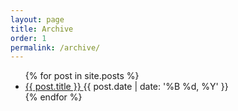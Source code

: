 ```yaml
---
layout: page
title: Archive
order: 1
permalink: /archive/
---
```


<div class="post-list">
  <ul>
    {% for post in site.posts %}
      <li>
        <a href="{{ post.url }}">
          {{ post.title }}
        </a>
        <time>{{ post.date | date: '%B %d, %Y' }}</time>
      </li>
    {% endfor %}
  </ul>
</div> <!-- .post-list -->